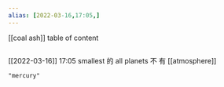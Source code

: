 ```yaml
---
alias: [2022-03-16,17:05,]
---
```

[[coal ash]]
table of content
```toc
```

[[2022-03-16]] 17:05
smallest 的 all planets
不 有 [[atmosphere]]
```query
"mercury"
```